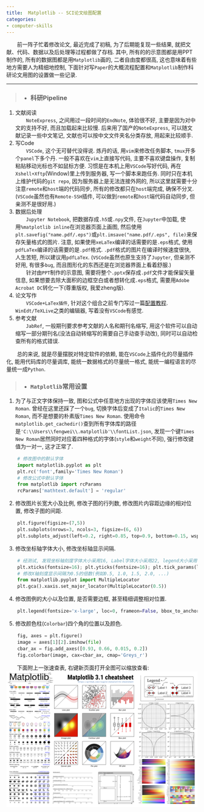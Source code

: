 ```yaml
---
title:  Matplotlib -- SCI论文绘图配置
categories:
- computer-skills
---
```


&emsp;&emsp;前一阵子忙着修改论文, 最近完成了初稿, 为了后期能复现一些结果, 就把文献、代码、数据以及后处理等过程都做了存档. 其中, 所有的的示意图都是用PPT制作的, 所有的数据图都是用`Matplotlib`画的, 二者自由度都很高, 这也意味着有些地方需要人为精细地控制, 下面针对写`Paper`的大概流程配置和`Matplotlib`制作科研论文用图的设置做一些记录.
<!-- more -->

***
>+ ### 科研Pipeline

1. 文献阅读  
&emsp;&emsp;`NoteExpress`, 之间用过一段时间的`EndNote`, 体验很不好, 主要是因为对中文的支持不好, 而且加载起来比较慢. 后来用了国产的`NoteExpress`, 可以随文献记录一些中文笔记, 文献也可以按中文文件夹名分类存放, 用起来比较顺手.  
2. 写Code  
&emsp;&emsp;`VSCode`, 这个无可替代没得说. 炼丹的话, 用`vim`来修改任务脚本, `tmux`开多个`panel`下多个丹. 一般不喜欢在`vim`上直接写代码, 主要不喜欢键盘操作, 复制粘贴移动光标也不如鼠标方便. 习惯是在本机上用`VSCode`写好代码, 再在`Xshell+Xftp`(Window)里上传到服务器, 写一个脚本来跑任务. 同时只在本机上维护代码的`git repo`, 因为服务器上是无法连接外网的, 所以这里就需要十分注意`remote`和`host`端的代码同步, 所有的修改都只在`host`端完成, 确保不分叉. (`VSCode`虽然也有`Remote-SSH`插件, 可以做到`remote`和`host`端代码自动同步, 但亲测不是很好用.)  
3. 数据后处理  
&emsp;&emsp;`Jupyter Notebook`, 把数据存成`.h5`或`.npy`文件, 在`Jupyter`中加载, 使用`%matplotlib inline`在浏览器页面上画图, 然后使用`plt.savefig("name.pdf/.eps")`或`plt.imsave("name.pdf/.eps", file)`来保存矢量格式的图片. 注意, 如果使用`xeLaTex`编译的话需要的是`.eps`格式, 使用`pdfLaTex`编译的话需要的是`.pdf`格式. `.pdf`格式的图片在编译时候速度很快, 人生苦短, 所以建议用`pdfLaTex`. (`VSCode`虽然也原生支持了`Jupyter`, 但亲测不好用, 有很多`bug`, 而且图形化的东西还是在浏览器界面上看着舒服.)   
&emsp;&emsp;针对由`PPT`制作的示意图, 需要将整个`.pptx`保存成`.pdf`文件才能保留矢量信息, 如果想要去除大面积的边框空白或者想转化成`.eps`格式, 需要用`Adobe Acrobat DC`转化一下(尊重版权, 我爱zheng版).  
4. 论文写作  
&emsp;&emsp;`VSCode+LaTex插件`, 针对这个组合之前专门写过一篇[配置教程](https://fengweiustc.github.io/computer-skills/2019/11/17/vscode/). `WinEdt/TeXLive`之类的编辑器, 写着没有`VSCode`有感觉.   
5. 参考文献  
&emsp;&emsp;`JabRef`, 一般期刊要求参考文献的人名和期刊名缩写, 用这个软件可以自动缩写一部分期刊名(没法自动转缩写的需要自己手动查手动改), 同时可以自动检查所有的格式错误.  

&emsp;&emsp;总的来说, 就是尽量摆脱对特定软件的依赖, 能在`VSCode`上插件化的尽量插件化, 能用代码库的尽量调库, 能统一数据格式的尽量统一格式, 能统一编程语言的尽量统一成`Python`.


>+ ### `Matplotlib`常用设置

1. 为了与正文字体保持一致, 图和公式中任意地方出现的字体应该使用`Times New Roman`. 曾经在这里还踩了一个`bug`, 切换字体后变成了`Italic`的`Times New Roman`, 而不是想要的朴素版`Times New Roman`. 使用命令`matplotlib.get_cachedir()`查到所有字体库的路径是`'C:\\Users\\fengwei\\.matplotlib'\\fontList.json`, 发现一个键`Times New Roman`居然同时对应着四种格式的字体(`style`和`weight`不同), 强行修改键值为一对一, 这才正常了.  
```python
    # 修改图中的默认字体
    import matplotlib.pyplot as plt
    plt.rc('font',family='Times New Roman') 
    # 修改公式中默认字体
    from matplotlib import rcParams
    rcParams['mathtext.default'] = 'regular'
```

2. 修改图片长宽大小及比例, 修改子图的行列数, 修改图片内容距边缘的相对位置, 修改子图的间距.  
```python
    plt.figure(figsize=(7,5))
    plt.subplots(nrows=3, ncols=3, figsize=(6, 6))
    plt.subplots_adjust(left=0.2, right=0.85, top=0.9, bottom=0.15, wspace=0.01, hspace=0.1)
```

3. 修改坐标轴字体大小, 修改坐标轴显示间隔.  
```python
    # 经测试, 发现坐标轴刻度字体大小采用16, Label字体大小采用22, legend大小采用`x-large`, 线宽采用2比较合适, 即使在文章排版后经过缩放也能保证看得清.
    plt.xticks(fontsize=16); plt.yticks(fontsize=16); plt.tick_params(labelsize=16)
    # 修改X轴刻度显示间隔为0.5的倍数(例如0.5, 1.0, 1.5, 2.0, ...)
    from matplotlib.pyplot import MultipleLocator
    plt.gca().xaxis.set_major_locator(MultipleLocator(0.5))
```

4. 修改图例的大小以及位置, 是否需要边框, 甚至精细调整相对位置.  
```python
    plt.legend(fontsize='x-large', loc=0, frameon=False, bbox_to_anchor=(0.575, 0.38))
```

5. 修改颜色柱(`Colorbar`)四个角的位置以及颜色.  
```python
    fig, axes = plt.figure()
    image = axes[1][2].imshow(file)
    cbar_ax = fig.add_axes([0.93, 0.66, 0.015, 0.2])
    fig.colorbar(image, cax=cbar_ax, cmap='Greys_r')
```

&emsp;&emsp;下面附上一张速查表, 右键新页面打开全图可以缩放查看:
![](/assets/images/matplotlib/1.png)
